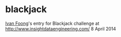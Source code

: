 blackjack
=========
[Ivan Foong](https://github.com/ivanfoong)'s entry for Blackjack challenge at http://www.insightdataengineering.com/ 8 April 2014
